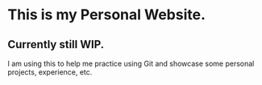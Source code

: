 # This is my Personal Website.
## Currently still WIP.
I am using this to help me practice using Git and showcase some personal projects, experience, etc.
